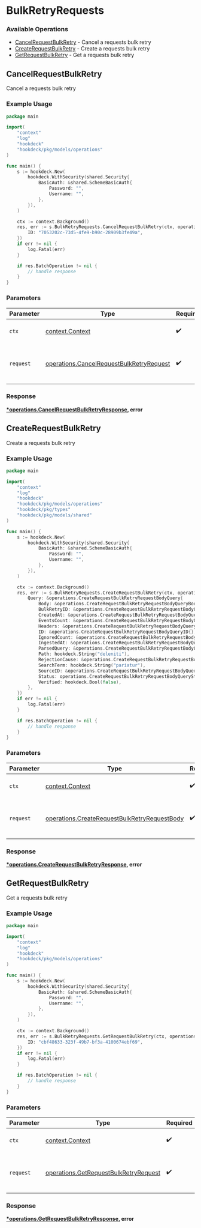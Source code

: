 # BulkRetryRequests

### Available Operations

* [CancelRequestBulkRetry](#cancelrequestbulkretry) - Cancel a requests bulk retry
* [CreateRequestBulkRetry](#createrequestbulkretry) - Create a requests bulk retry
* [GetRequestBulkRetry](#getrequestbulkretry) - Get a requests bulk retry

## CancelRequestBulkRetry

Cancel a requests bulk retry

### Example Usage

```go
package main

import(
	"context"
	"log"
	"hookdeck"
	"hookdeck/pkg/models/operations"
)

func main() {
    s := hookdeck.New(
        hookdeck.WithSecurity(shared.Security{
            BasicAuth: &shared.SchemeBasicAuth{
                Password: "",
                Username: "",
            },
        }),
    )

    ctx := context.Background()
    res, err := s.BulkRetryRequests.CancelRequestBulkRetry(ctx, operations.CancelRequestBulkRetryRequest{
        ID: "7053202c-73d5-4fe9-b90c-28909b3fe49a",
    })
    if err != nil {
        log.Fatal(err)
    }

    if res.BatchOperation != nil {
        // handle response
    }
}
```

### Parameters

| Parameter                                                                                            | Type                                                                                                 | Required                                                                                             | Description                                                                                          |
| ---------------------------------------------------------------------------------------------------- | ---------------------------------------------------------------------------------------------------- | ---------------------------------------------------------------------------------------------------- | ---------------------------------------------------------------------------------------------------- |
| `ctx`                                                                                                | [context.Context](https://pkg.go.dev/context#Context)                                                | :heavy_check_mark:                                                                                   | The context to use for the request.                                                                  |
| `request`                                                                                            | [operations.CancelRequestBulkRetryRequest](../../models/operations/cancelrequestbulkretryrequest.md) | :heavy_check_mark:                                                                                   | The request object to use for the request.                                                           |


### Response

**[*operations.CancelRequestBulkRetryResponse](../../models/operations/cancelrequestbulkretryresponse.md), error**


## CreateRequestBulkRetry

Create a requests bulk retry

### Example Usage

```go
package main

import(
	"context"
	"log"
	"hookdeck"
	"hookdeck/pkg/models/operations"
	"hookdeck/pkg/types"
	"hookdeck/pkg/models/shared"
)

func main() {
    s := hookdeck.New(
        hookdeck.WithSecurity(shared.Security{
            BasicAuth: &shared.SchemeBasicAuth{
                Password: "",
                Username: "",
            },
        }),
    )

    ctx := context.Background()
    res, err := s.BulkRetryRequests.CreateRequestBulkRetry(ctx, operations.CreateRequestBulkRetryRequestBody{
        Query: &operations.CreateRequestBulkRetryRequestBodyQuery{
            Body: &operations.CreateRequestBulkRetryRequestBodyQueryBody{},
            BulkRetryID: &operations.CreateRequestBulkRetryRequestBodyQueryBulkRetryID{},
            CreatedAt: &operations.CreateRequestBulkRetryRequestBodyQueryCreatedAt{},
            EventsCount: &operations.CreateRequestBulkRetryRequestBodyQueryEventsCount{},
            Headers: &operations.CreateRequestBulkRetryRequestBodyQueryHeaders{},
            ID: &operations.CreateRequestBulkRetryRequestBodyQueryID{},
            IgnoredCount: &operations.CreateRequestBulkRetryRequestBodyQueryIgnoredCount{},
            IngestedAt: &operations.CreateRequestBulkRetryRequestBodyQueryIngestedAt{},
            ParsedQuery: &operations.CreateRequestBulkRetryRequestBodyQueryParsedQuery{},
            Path: hookdeck.String("deleniti"),
            RejectionCause: &operations.CreateRequestBulkRetryRequestBodyQueryRejectionCause{},
            SearchTerm: hookdeck.String("pariatur"),
            SourceID: &operations.CreateRequestBulkRetryRequestBodyQuerySourceID{},
            Status: operations.CreateRequestBulkRetryRequestBodyQueryStatusRejected.ToPointer(),
            Verified: hookdeck.Bool(false),
        },
    })
    if err != nil {
        log.Fatal(err)
    }

    if res.BatchOperation != nil {
        // handle response
    }
}
```

### Parameters

| Parameter                                                                                                    | Type                                                                                                         | Required                                                                                                     | Description                                                                                                  |
| ------------------------------------------------------------------------------------------------------------ | ------------------------------------------------------------------------------------------------------------ | ------------------------------------------------------------------------------------------------------------ | ------------------------------------------------------------------------------------------------------------ |
| `ctx`                                                                                                        | [context.Context](https://pkg.go.dev/context#Context)                                                        | :heavy_check_mark:                                                                                           | The context to use for the request.                                                                          |
| `request`                                                                                                    | [operations.CreateRequestBulkRetryRequestBody](../../models/operations/createrequestbulkretryrequestbody.md) | :heavy_check_mark:                                                                                           | The request object to use for the request.                                                                   |


### Response

**[*operations.CreateRequestBulkRetryResponse](../../models/operations/createrequestbulkretryresponse.md), error**


## GetRequestBulkRetry

Get a requests bulk retry

### Example Usage

```go
package main

import(
	"context"
	"log"
	"hookdeck"
	"hookdeck/pkg/models/operations"
)

func main() {
    s := hookdeck.New(
        hookdeck.WithSecurity(shared.Security{
            BasicAuth: &shared.SchemeBasicAuth{
                Password: "",
                Username: "",
            },
        }),
    )

    ctx := context.Background()
    res, err := s.BulkRetryRequests.GetRequestBulkRetry(ctx, operations.GetRequestBulkRetryRequest{
        ID: "cbf48633-323f-49b7-bf3a-4100674ebf69",
    })
    if err != nil {
        log.Fatal(err)
    }

    if res.BatchOperation != nil {
        // handle response
    }
}
```

### Parameters

| Parameter                                                                                      | Type                                                                                           | Required                                                                                       | Description                                                                                    |
| ---------------------------------------------------------------------------------------------- | ---------------------------------------------------------------------------------------------- | ---------------------------------------------------------------------------------------------- | ---------------------------------------------------------------------------------------------- |
| `ctx`                                                                                          | [context.Context](https://pkg.go.dev/context#Context)                                          | :heavy_check_mark:                                                                             | The context to use for the request.                                                            |
| `request`                                                                                      | [operations.GetRequestBulkRetryRequest](../../models/operations/getrequestbulkretryrequest.md) | :heavy_check_mark:                                                                             | The request object to use for the request.                                                     |


### Response

**[*operations.GetRequestBulkRetryResponse](../../models/operations/getrequestbulkretryresponse.md), error**

